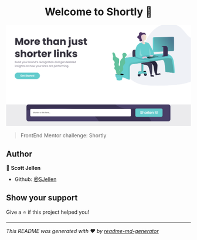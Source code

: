 <h1 align="center">Welcome to Shortly 👋</h1>

![screenshot](https://github.com/SJellen/Shortly/blob/master/ScreenShot.png)

> FrontEnd Mentor challenge: Shortly

## Author

👤 **Scott Jellen**

* Github: [@SJellen](https://github.com/SJellen)

## Show your support

Give a ⭐️ if this project helped you!

***
_This README was generated with ❤️ by [readme-md-generator](https://github.com/kefranabg/readme-md-generator)_
